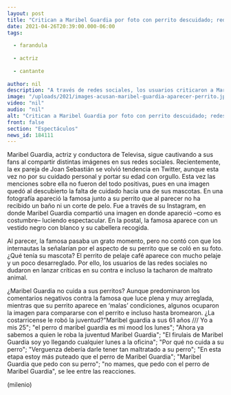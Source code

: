 ```yaml
---
layout: post
title: "Critican a Maribel Guardia por foto con perrito descuidado; redes hacen memes"
date: 2021-04-26T20:39:00.000-06:00
tags:
  
  - farandula
  
  - actriz
  
  - cantante
  
author: nil
description: "A través de redes sociales, los usuarios criticaron a Maribel Guardia por aparecer junto a su mascota -un perrito- aparentemente descuidado. "
image: "/uploads/2021/images-acusan-maribel-guardia-aparecer-perrito.jpg"
video: "nil"
audio: "nil"
alt: "Critican a Maribel Guardia por foto con perrito descuidado; redes hacen memes"
front: false
section: "Espectáculos"
news_id: 184111
---
```


Maribel Guardia, actriz y conductora de Televisa, sigue cautivando a sus fans al compartir distintas imágenes en sus redes sociales. Recientemente, la ex pareja de Joan Sebastián se volvió tendencia en Twitter, aunque esta vez no por su cuidado personal y portar su edad con orgullo. Esta vez las menciones sobre ella no fueron del todo positivas, pues en una imagen quedó al descubierto la falta de cuidado hacia una de sus mascotas. En una fotografía apareció la famosa junto a su perrito que al parecer no ha recibido un baño ni un corte de pelo. Fue a través de su Instagram, en donde Maribel Guardia compartió una imagen en donde apareció –como es costumbre– luciendo espectacular. En la postal, la famosa aparece con un vestido negro con blanco y su cabellera recogida. 

Al parecer, la famosa pasaba un grato momento, pero no contó con que los internautas la señalarían por el aspecto de su perrito que se coló en su foto. ¿Qué tenía su mascota? El perrito de pelaje café aparece con mucho pelaje y un poco desarreglado. Por ello, los usuarios de las redes sociales no dudaron en lanzar críticas en su contra e incluso la tacharon de maltrato animal. 

¿Maribel Guardia no cuida a sus perritos? Aunque predominaron los comentarios negativos contra la famosa que luce plena y muy arreglada, mientras que su perrito aparece en ‘malas’ condiciones, algunos ocuparon la imagen para compararse con el perrito e incluso hasta bromearon. ¿La costarricense le robó la juventud?​"Maribel guardia a sus 61 años /// Yo a mis 25"; "el perro d maribel guardia es mi mood los lunes"; "Ahora ya sabemos a quien le roba la juventud Maribel Guardia"; "El firulais de Maribel Guardia soy yo llegando cualquier lunes a la oficina"; "Por qué no cuida a su perro"; "Verguenza debería darle tener tan maltratado a su perro"; "En esta etapa estoy más puteado que el perro de Maribel Guardia"; "Maribel Guardia que pedo con su perro"; "no mames, que pedo con el perro de Maribel Guardia", se lee entre las reacciones. 

(milenio)